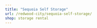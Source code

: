 ```yaml
---
title: "Sequoia Self Storage"
url: /redwood-city/sequoia-self-storage/
shop: storage rental
---
```

